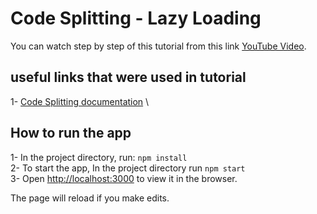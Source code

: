 # Code Splitting - Lazy Loading

You can watch step by step of this tutorial from this link [YouTube Video](https://youtu.be/xXfkKg63cEs).

## useful links that were used in tutorial
1- [Code Splitting documentation](https://reactjs.org/docs/code-splitting.html) \

## How to run the app
1- In the project directory, run: `npm install`\
2- To start the app, In the project directory run `npm start`\
3- Open [http://localhost:3000](http://localhost:3000) to view it in the browser.

The page will reload if you make edits.


